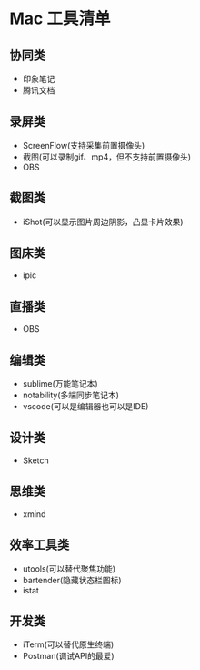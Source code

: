 # Mac 工具清单

## 协同类

+ 印象笔记
+ 腾讯文档

## 录屏类

+ ScreenFlow(支持采集前置摄像头)
+ 截图(可以录制gif、mp4，但不支持前置摄像头)
+ OBS

## 截图类

+ iShot(可以显示图片周边阴影，凸显卡片效果)

## 图床类

+ ipic

## 直播类

+ OBS

## 编辑类

+ sublime(万能笔记本)
+ notability(多端同步笔记本)
+ vscode(可以是编辑器也可以是IDE)

## 设计类

+ Sketch

## 思维类

+ xmind

## 效率工具类

+ utools(可以替代聚焦功能)
+ bartender(隐藏状态栏图标)
+ istat

## 开发类

+ iTerm(可以替代原生终端)
+ Postman(调试API的最爱)